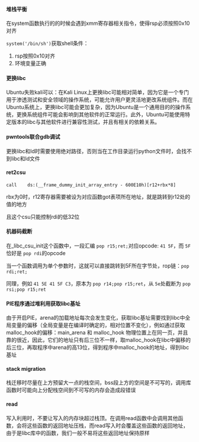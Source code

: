 #### 堆栈平衡

在system函数执行的的时候会遇到xmm寄存器相关指令，使得rsp必须按照0x10对齐

`system('/bin/sh')`获取shell条件：

1. rsp按照0x10对齐
2. 环境变量正确

#### 更换libc

Ubuntu失败kali可以：在Kali Linux上更换libc可能相对简单，因为它是一个专门用于渗透测试和安全领域的操作系统，可能允许用户更灵活地更改系统组件。而在Ubuntu系统上，更换libc可能会更加复杂，因为Ubuntu是一个通用目的的操作系统，更换系统组件可能会影响到其他软件的正常运行。此外，Ubuntu可能使用特定版本的libc与其他软件进行兼容性测试，并且有相关的依赖关系。

#### pwntools联合gdb调试

更换libc和ld时需要使用绝对路径，否则当在工作目录运行python文件时，会找不到libc和ld文件

#### ret2csu

`call    ds:(__frame_dummy_init_array_entry - 600E10h)[r12+rbx*8]`

rbx为0时，r12寄存器需要被设为对应函数got表项所在地址，就是跳转到r12处的值的地方

且这个csu只能控制rdi的低32位

#### 机器码截断

在_libc_csu_init这个函数中，一段汇编 `pop r15;ret;`对应opcode: `41 5F`，而 `5F` 恰好是 `pop rdi`的opcode

当一个函数调用为单个参数时，这就可以直接跳转到5F所在字节处，rop链：`pop rdi;ret;`

同理，例如 `41 5E 41 5F C3`，原本为 `pop r14;pop r15;ret`，从 `5e`处截断为 `pop rsi;pop r15;ret`

#### PIE程序通过堆利用获取libc基址

由于开启PIE，arena的加载地址每次会发生变化，获取libc基址需要找到libc中全局变量的偏移（全局变量是在编译时确定的，相对位置不变化），例如通过获取malloc_hook的偏移：main_arena 和 malloc_hook 物理位置上在同一页，并且靠的很近，因此，它们的地址只有后三位不一样，取malloc_hook在libc中偏移的后三位，再取程序中arena的高13位，得到程序中malloc_hook的地址，得到libc基址

#### stack migration

栈迁移时尽量在上方预留大一点的栈空间，bss段上方的空间是不可写的，调用库函数时可能向上分配栈空间到不可写的内存会造成段错误

#### read

写入利用时，不要让写入的内存块超过栈顶。在调用read函数中会调用其他函数，会将这些函数的返回地址压栈，而read写入时会覆盖这些函数的返回地址，由于是libc库中的函数，我们一般不易将这些返回地址保持原样
